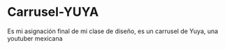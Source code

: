 # Carrusel-YUYA
Es mi asignación final de mi clase de diseño, es un carrusel de Yuya, una youtuber mexicana
